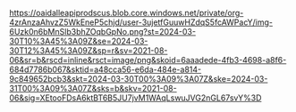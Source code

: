 https://oaidalleapiprodscus.blob.core.windows.net/private/org-4zrAnzaAhvzZ5WkEneP5chjd/user-3ujetfGuuwHZdqS5fcAWPacY/img-6Uzk0n6bMnSlb3bhZOqbGpNo.png?st=2024-03-30T10%3A45%3A09Z&se=2024-03-30T12%3A45%3A09Z&sp=r&sv=2021-08-06&sr=b&rscd=inline&rsct=image/png&skoid=6aaadede-4fb3-4698-a8f6-684d7786b067&sktid=a48cca56-e6da-484e-a814-9c849652bcb3&skt=2024-03-30T00%3A09%3A07Z&ske=2024-03-31T00%3A09%3A07Z&sks=b&skv=2021-08-06&sig=XEtooFDsA6ktBT6B5JU7jvM1WAqLswuJVG2nGL67svY%3D